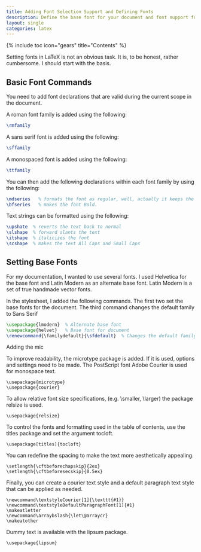 ```yaml
---
title: Adding Font Selection Support and Defining Fonts
description: Define the base font for your document and font support for monospaced font and font size specifications.
layout: single
categories: latex
---
```

{% include toc icon="gears" title="Contents" %}

Setting fonts in LaTeX is not an obvious task. It is, to be honest, rather cumbersome. I should start with the basis.

## Basic Font Commands

You need to add font declarations that are valid during the current scope in the document.

A roman font family is added using the following:

```latex
\rmfamily
```

A sans serif font is added using the following:

```latex
\sffamily
```

A monospaced font is added using the following:

```latex
\ttfamily
```

You can then add the following declarations within each font family by using the following:

```latex
\mdseries   % formats the font as regular, well, actually it keeps the font as is.
\bfseries   % makes the font Bold.
```

Text strings can be formatted using the following:

```latex
\upshate  % reverts the text back to normal
\slshape  % forward slants the text
\itshape  % italicizes the font
\scshape  % makes the text All Caps and Small Caps
```

## Setting Base Fonts
For my documentation, I wanted to use several fonts. I used Helvetica for the base font and Latin Modern as an alternate base font. Latin Modern is a set of true handmade vector fonts.

In the stylesheet, I added the following commands. The first two set the base fonts for the document. The third command changes the default family to Sans Serif

```latex
\usepackage{lmodern}  % Alternate base font
\usepackage{helvet}   % Base font for document
\renewcommand{\familydefault}{\sfdefault}  % Changes the default family to Sans Serif
```

Adding the mic

To improve readability, the microtype package is added. If it is used, options and settings need to be made. The PostScript font Adobe Courier is used for monospace text.

    \usepackage{microtype}
    \usepackage{courier}


To allow relative font size specifications, (e.g. \smaller, \larger) the package relsize is used.

    \usepackage{relsize}


To control the fonts and formatting used in the table of contents, use the titles package and set the argument tocloft.

    \usepackage[titles]{tocloft}


You can redefine the spacing to make the text more aesthetically appealing.

    \setlength{\cftbeforechapskip}{2ex}
    \setlength{\cftbeforesecskip}{0.5ex}


Finally, you can create a courier text style and a default paragraph text style that can be applied as needed.

    \newcommand\textstyleCourier[1]{\texttt{#1}}
    \newcommand\textstyleDefaultParagraphFont[1]{#1}
    \makeatletter
    \newcommand\arraybslash{\let\@arraycr}
    \makeatother


Dummy text is available with the lipsum package.

    \usepackage{lipsum}
